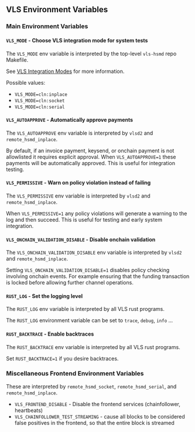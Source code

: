 ## VLS Environment Variables

### Main Environment Variables

#### `VLS_MODE` - Choose VLS integration mode for system tests

The `VLS_MODE` env variable is interpreted by the top-level `vls-hsmd` repo Makefile.

See [VLS Integration Modes](https://gitlab.com/lightning-signer/docs/-/blob/master/overview/README.md#vls-integration-modes)
for more information.

Possible values:
- `VLS_MODE=cln:inplace`
- `VLS_MODE=cln:socket`
- `VLS_MODE=cln:serial`

#### `VLS_AUTOAPPROVE` - Automatically approve payments

The `VLS_AUTOAPPROVE` env variable is interpreted by `vlsd2` and `remote_hsmd_inplace`.

By default, if an invoice payment, keysend, or onchain payment is not allowlisted it requires
explicit approval.  When `VLS_AUTOAPPROVE=1` these payments will be automatically approved.
This is useful for integration testing.

#### `VLS_PERMISSIVE` - Warn on policy violation instead of failing

The `VLS_PERMISSIVE` env variable is interpreted by `vlsd2` and `remote_hsmd_inplace`.

When `VLS_PERMISSIVE=1` any policy violations will generate a warning to the log and then succeed.
This is useful for testing and early system integration.

#### `VLS_ONCHAIN_VALIDATION_DISABLE` - Disable onchain validation

The `VLS_ONCHAIN_VALIDATION_DISABLE` env variable is interpreted by
`vlsd2` and `remote_hsmd_inplace`.

Setting `VLS_ONCHAIN_VALIDATION_DISABLE=1` disables policy checking
involving onchain events.  For example ensuring that the funding
transaction is locked before allowing further channel operations.

#### `RUST_LOG` - Set the logging level

The `RUST_LOG` env variable is interpreted by all VLS rust programs.

The `RUST_LOG` environment variable can be set to `trace`, `debug`, `info` ...

#### `RUST_BACKTRACE` - Enable backtraces

The `RUST_BACKTRACE` env variable is interpreted by all VLS rust programs.

Set `RUST_BACKTRACE=1` if you desire backtraces.

### Miscellaneous Frontend Environment Variables

These are interpreted by `remote_hsmd_socket`, `remote_hsmd_serial`, and `remote_hsmd_inplace`.

- `VLS_FRONTEND_DISABLE` - Disable the frontend services (chainfollower, heartbeats)
- `VLS_CHAINFOLLOWER_TEST_STREAMING` - cause all blocks to be considered false positives in the frontend, so that the entire block is streamed
